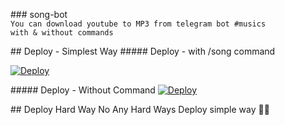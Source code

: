  
 ​###​ ​song-bot 
 ​``` 
 ​You can download youtube to MP3 from telegram bot #musics 
 ​with & without commands 
 ​``` 
  
 ​##​ ​Deploy - Simplest Way 
 ​#####​ ​Deploy - with /song command 
  
 ​[![​Deploy​](https://www.herokucdn.com/deploy/button.svg)](https://heroku.com/deploy?template=https://github.com/L4MEK/MusixPlay) 
  
 ​#####​ ​Deploy - Without Command 
 ​[![​Deploy​](https://www.herokucdn.com/deploy/button.svg)](https://heroku.com/deploy?template=https://github.com/shamilhabeebnelli/song-bot/tree/Without-CMD) 
  
 ​##​ ​Deploy Hard Way 
 ​No Any Hard Ways Deploy simple way 🤗🤣
